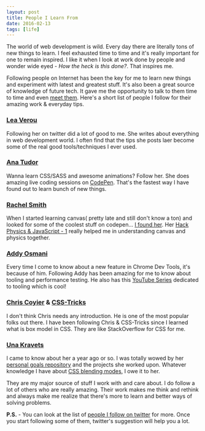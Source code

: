 ```yaml
---
layout: post
title: People I Learn From
date: 2016-02-13
tags: [life]
---
```


The world of web development is wild. Every day there are literally tons of new things to learn. I feel exhausted time to time and it's really important for one to remain inspired. I like it when I look at work done by people and wonder wide eyed - _How the heck is this done?_. That inspires me.

Following people on Internet has been the key for me to learn new things and experiment with latest and greatest stuff. It's also been a great source of knowledge of future tech. It gave me the opportunity to talk to them time to time and even [meet them](/meeting-lea-and-chris/). Here's a short list of people I follow for their amazing work & everyday tips.

### [Lea Verou](https://twitter.com/LeaVerou)

Following her on twitter did a lot of good to me. She writes about everything in web development world. I often find that the tips she posts laer become some of the real good tools/techniques I ever used.

### [Ana Tudor](https://twitter.com/anatudor)

Wanna learn CSS/SASS and awesome animations? Follow her. She does amazing live coding sessions on [CodePen](http://codepen.io/thebabydino/). That's the fastest way I have found out to learn bunch of new things.

### [Rachel Smith](https://twitter.com/rachsmithtweets)

When I started learning canvas( pretty late and still don't know a ton) and looked for some of the coolest stuff on codepen... [I found her](http://codepen.io/rachsmith/). Her [Hack Physics & JavaScript - 1](http://codepen.io/rachsmith/post/hack-physics-and-javascript-1) really helped me in understanding canvas and physics together.

### [Addy Osmani](https://twitter.com/addyosmani)

Every time I come to know about a new feature in Chrome Dev Tools, it's because of him. Following Addy has been amazing for me to know about tooling and performance testing. He also has this [YouTube Series](https://developers.google.com/web/shows/ttt/?hl=en) dedicated to tooling which is cool!

### [Chris Coyier](https://twitter.com/chriscoyier) & [CSS-Tricks](https://css-tricks.com)

I don't think Chris needs any introduction. He is one of the most popular folks out there. I have been following Chris & CSS-Tricks since I learned what is box model in CSS. They are like StackOverflow for CSS for me.

### [Una Kravets](https://twitter.com/Una)

I came to know about her a year ago or so. I was totally wowed by her [personal goals repository](https://github.com/una/personal-goals) and the projects she worked upon. Whatever knowledge I have about [CSS blending modes](http://una.im/CSSgram/), I owe it to her.

They are my major source of stuff I work with and care about. I do follow a lot of others who are really amazing. Their work makes me think and rethink and always make me realize that there's more to learn and better ways of solving problems.

**P.S.** - You can look at the list of [people I follow on twitter](https://twitter.com/praveenpuglia/followers) for more. Once you start following some of them, twitter's suggestion will help you a lot.
